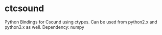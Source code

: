 # ctcsound
Python Bindings for Csound using ctypes. Can be used from python2.x and python3.x as well.
Dependency: numpy
